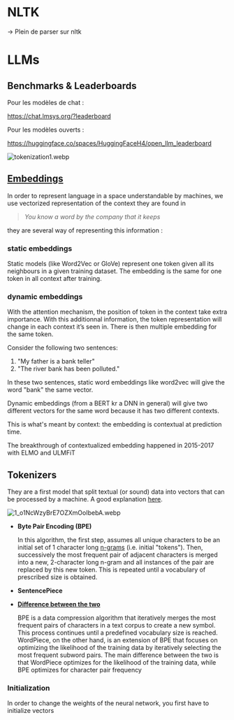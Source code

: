 # NLTK

→ Plein de parser sur nltk

# LLMs

## Benchmarks & Leaderboards

Pour les modèles de chat :

https://chat.lmsys.org/?leaderboard

Pour les modèles ouverts : 

https://huggingface.co/spaces/HuggingFaceH4/open_llm_leaderboard

![tokenization1.webp](https://prod-files-secure.s3.us-west-2.amazonaws.com/51bb4b15-01f5-4b17-8e78-4c910f77218d/abfa9739-b5fd-46a3-9429-8ad637b2f7d0/tokenization1.webp)

## [Embeddings](https://geoffrey-geofe.medium.com/tokenization-vs-embedding-understanding-the-differences-and-their-importance-in-nlp-b62718b5964a)

In order to represent language in a space understandable by machines, we use vectorized representation of the context they are found in

> *You know a word by the company that it keeps*
> 

they are several way of representing this information : 

### static embeddings

Static models (like Word2Vec or GloVe) represent one token given all its neighbours in a given training dataset. The embedding is the same for one token in all context after training.

### dynamic embeddings

With the attention mechanism, the position of token in the context take extra importance. With this additionnal information, the token representation will change in each context it’s seen in. There is then multiple embedding for the same token.

Consider the following two sentences:

1. "My father is a bank teller"
2. "The river bank has been polluted."

In these two sentences, static word embeddings like word2vec will give the word "bank" the same vector.

Dynamic embeddings (from a BERT kr a DNN in general) will give two 
different vectors for the same word because it has two different 
contexts.

This is what's meant by context: the embedding is contextual at prediction time.

The breakthrough of contextualized embedding happened in 2015-2017 with ELMO and ULMFiT

## Tokenizers

They are a first model that split textual (or sound) data into vectors that can be processed by a machine. A good explanation [here](https://docs.mistral.ai/guides/tokenization/). 

![1_o1NcWzyBrE7OZXmOoIbebA.webp](https://prod-files-secure.s3.us-west-2.amazonaws.com/51bb4b15-01f5-4b17-8e78-4c910f77218d/ae10abe7-5f3f-4c24-a859-051a18dea4ca/1_o1NcWzyBrE7OZXmOoIbebA.webp)

- **Byte Pair Encoding (BPE)**
    
    In this algorithm, the first step, assumes all unique characters to be an initial set of 1 character long [n-grams](https://en.wikipedia.org/wiki/N-grams) (i.e.  initial "tokens"). Then, successively the most frequent pair of adjacent characters is merged into a new, 2-character long n-gram and all instances of the pair are replaced by this new token. This is repeated until a vocabulary of prescribed size is obtained.
    
- **SentencePiece**
    
    
- [**Difference between the two**](https://www.activeloop.ai/resources/glossary/sentence-piece/)
    
    BPE is a data compression algorithm that iteratively merges the most frequent pairs of characters in a text corpus to create a new symbol. This process continues until a predefined vocabulary size is reached. WordPiece, on the other hand, is an extension of BPE that focuses on optimizing the likelihood of the training data by iteratively selecting the most frequent subword pairs. The main difference between the two is that WordPiece optimizes for the likelihood of the training data, while BPE optimizes for character pair frequency
    

### Initialization

In order to change the weights of the neural network, you first have to initialize vectors